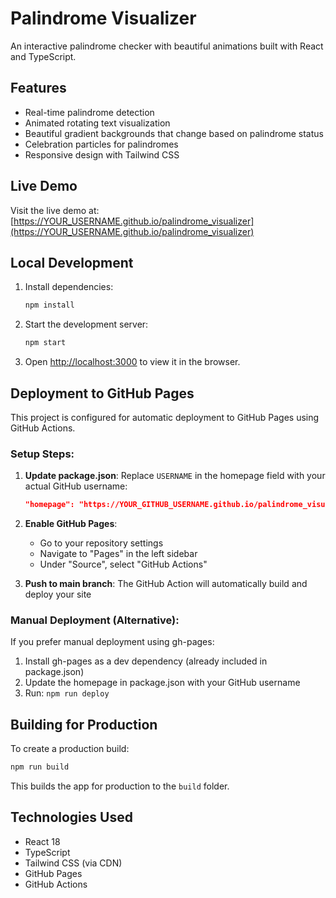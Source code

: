 # Palindrome Visualizer

An interactive palindrome checker with beautiful animations built with React and TypeScript.

## Features

- Real-time palindrome detection
- Animated rotating text visualization
- Beautiful gradient backgrounds that change based on palindrome status
- Celebration particles for palindromes
- Responsive design with Tailwind CSS

## Live Demo

Visit the live demo at: [https://YOUR_USERNAME.github.io/palindrome_visualizer](https://YOUR_USERNAME.github.io/palindrome_visualizer)

## Local Development

1. Install dependencies:
   ```bash
   npm install
   ```

2. Start the development server:
   ```bash
   npm start
   ```

3. Open [http://localhost:3000](http://localhost:3000) to view it in the browser.

## Deployment to GitHub Pages

This project is configured for automatic deployment to GitHub Pages using GitHub Actions.

### Setup Steps:

1. **Update package.json**: Replace `USERNAME` in the homepage field with your actual GitHub username:
   ```json
   "homepage": "https://YOUR_GITHUB_USERNAME.github.io/palindrome_visualizer"
   ```

2. **Enable GitHub Pages**:
   - Go to your repository settings
   - Navigate to "Pages" in the left sidebar
   - Under "Source", select "GitHub Actions"

3. **Push to main branch**: The GitHub Action will automatically build and deploy your site

### Manual Deployment (Alternative):

If you prefer manual deployment using gh-pages:

1. Install gh-pages as a dev dependency (already included in package.json)
2. Update the homepage in package.json with your GitHub username
3. Run: `npm run deploy`

## Building for Production

To create a production build:

```bash
npm run build
```

This builds the app for production to the `build` folder.

## Technologies Used

- React 18
- TypeScript
- Tailwind CSS (via CDN)
- GitHub Pages
- GitHub Actions
